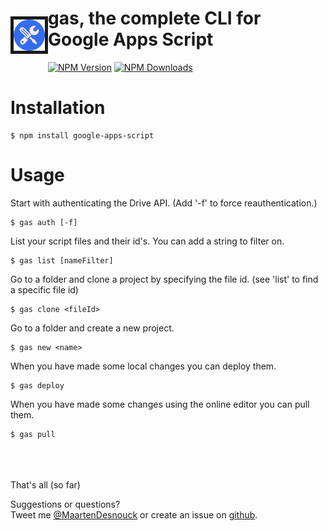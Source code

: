<div>
    <p style="float: left;"><img src="gas-by-mdsnouck.png" width="50px" border="5px solid transparent;"></p>
    <h1>gas, the complete CLI for Google Apps Script</h1>
</div>

[![NPM Version](http://img.shields.io/npm/v/google-apps-script.svg?style=flat)](https://www.npmjs.org/package/google-apps-script) [![NPM Downloads](https://img.shields.io/npm/dm/google-apps-script.svg?style=flat)](https://www.npmjs.org/package/google-apps-script)

# Installation

```
$ npm install google-apps-script
```

# Usage

Start with authenticating the Drive API. (Add '-f' to force reauthentication.)

```
$ gas auth [-f]
```

List your script files and their id's. You can add a string to filter on.

```
$ gas list [nameFilter]
```

Go to a folder and clone a project by specifying the file id. (see 'list' to find a specific file id)

```
$ gas clone <fileId>
```

Go to a folder and create a new project.

```
$ gas new <name>
```

When you have made some local changes you can deploy them.

```
$ gas deploy
```

When you have made some changes using the online editor you can pull them.

```
$ gas pull
```

<br><br>
<br>
That's all (so far)

Suggestions or questions?   
Tweet me [@MaartenDesnouck](https://twitter.com/MaartenDesnouck) or
create an issue on [github](https://github.com/MaartenDesnouck/google-apps-script/issues/new).
